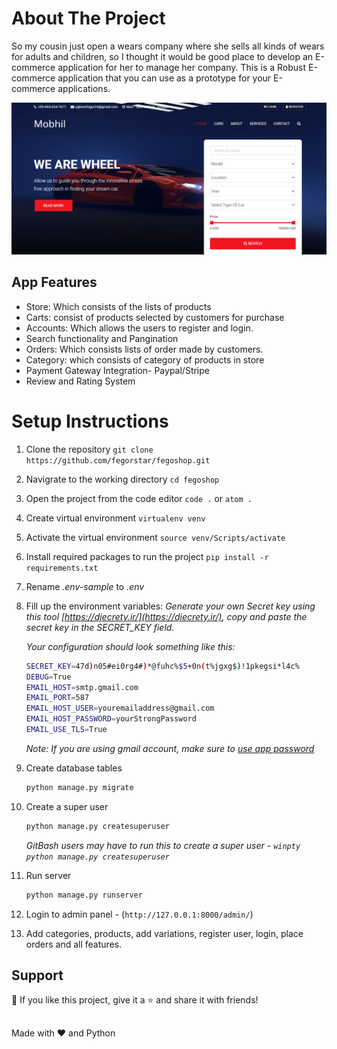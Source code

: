 
# About The Project
So my cousin just open a wears company where she sells all kinds of wears for adults and children, so I thought it would be good place to develop an E-commerce application for her to manage her company. This is a Robust E-commerce application that you can use as a prototype for your E-commerce applications.  

<img src="https://github.com/fegorstar/mobhil-web/blob/master/mobhil/static/img/homepage.PNG">


## App Features
- Store: Which consists of the lists of products
- Carts: consist of products selected by customers for purchase
- Accounts: Which allows the users to register and login.
- Search functionality and Pangination
- Orders: Which consists lists of order made by customers.
- Category: which consists of category of products in store
- Payment Gateway Integration- Paypal/Stripe
- Review and Rating System 


# Setup Instructions
1. Clone the repository `git clone https://github.com/fegorstar/fegoshop.git`
2. Navigrate to the working directory `cd fegoshop`
3. Open the project from the code editor `code .` or `atom .`
4. Create virtual environment `virtualenv venv`
5. Activate the virtual environment `source venv/Scripts/activate`
6. Install required packages to run the project `pip install -r requirements.txt`
7. Rename _.env-sample_ to _.env_
8. Fill up the environment variables:
    _Generate your own Secret key using this tool [https://djecrety.ir/](https://djecrety.ir/), copy and paste the secret key in the SECRET_KEY field._

    _Your configuration should look something like this:_
    ```sh
    SECRET_KEY=47d)n05#ei0rg4#)*@fuhc%$5+0n(t%jgxg$)!1pkegsi*l4c%
    DEBUG=True
    EMAIL_HOST=smtp.gmail.com
    EMAIL_PORT=587
    EMAIL_HOST_USER=youremailaddress@gmail.com
    EMAIL_HOST_PASSWORD=yourStrongPassword
    EMAIL_USE_TLS=True
    ```
    _Note: If you are using gmail account, make sure to [use app password](https://support.google.com/accounts/answer/185833)_
9. Create database tables
    ```sh
    python manage.py migrate
    ```
10. Create a super user
    ```sh
    python manage.py createsuperuser
    ```
    _GitBash users may have to run this to create a super user - `winpty python manage.py createsuperuser`_
11. Run server
    ```sh
    python manage.py runserver
    ```
12. Login to admin panel - (`http://127.0.0.1:8000/admin/`)
13. Add categories, products, add variations, register user, login, place orders and all features.


## Support
💙 If you like this project, give it a ⭐ and share it with friends!

##
Made with ❤️ and Python
